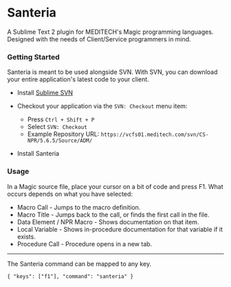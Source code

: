 Santeria
===

A Sublime Text 2 plugin for MEDITECH's Magic programming languages. Designed with the needs of Client/Service programmers in mind.

### Getting Started

Santeria is meant to be used alongside SVN. With SVN, you can download your entire application's latest code to your client.

* Install [Sublime SVN](http://wbond.net/sublime_packages/svn)

* Checkout your application via the `SVN: Checkout` menu item:
  - Press `Ctrl + Shift + P`
  - Select `SVN: Checkout`
  - Example Repository URL: `https://vcfs01.meditech.com/svn/CS-NPR/5.6.5/Source/ADM/`

* Install Santeria

### Usage

In a Magic source file, place your cursor on a bit of code and press F1. What occurs depends on what you have selected:

* Macro Call - Jumps to the macro definition.
* Macro Title - Jumps back to the call, or finds the first call in the file.
* Data Element / NPR Macro - Shows documentation on that item.
* Local Variable - Shows in-procedure documentation for that variable if it exists.
* Procedure Call - Procedure opens in a new tab.

- - -

The Santeria command can be mapped to any key.

```
{ "keys": ["f1"], "command": "santeria" }
```